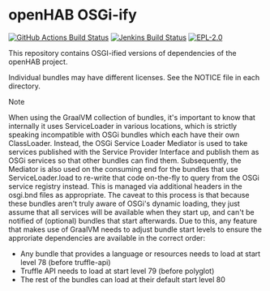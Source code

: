 # openHAB OSGi-ify

[![GitHub Actions Build Status](https://github.com/openhab/openhab-osgiify/actions/workflows/ci-build.yml/badge.svg?branch=main)](https://github.com/openhab/openhab-osgiify/actions/workflows/ci-build.yml)
[![Jenkins Build Status](https://ci.openhab.org/job/openhab-osgiify/badge/icon)](https://ci.openhab.org/view/All/job/openhab-osgiify/)
[![EPL-2.0](https://img.shields.io/badge/license-EPL%202-green.svg)](https://opensource.org/licenses/EPL-2.0)

This repository contains OSGI-ified versions of dependencies of the openHAB project.

Individual bundles may have different licenses. 
See the NOTICE file in each directory.

> [!NOTE]
> When using the GraalVM collection of bundles, it's important to know that internally it uses ServiceLoader in various locations, which is strictly speaking incompatible with OSGi bundles which each have their own ClassLoader.
> Instead, the OSGi Service Loader Mediator is used to take services published with the Service Provider Interface and publish them as OSGi services so that other bundles can find them.
> Subsequently, the Mediator is also used on the consuming end for the bundles that use ServiceLoader.load to re-write that code on-the-fly to query from the OSGi service registry instead.
> This is managed via additional headers in the osgi.bnd files as appropriate.
> The caveat to this process is that because these bundles aren't truly aware of OSGi's dynamic loading, they just assume that all services will be available when they start up, and can't be notified of (optional) bundles that start afterwards.
> Due to this, any feature that makes use of GraalVM needs to adjust bundle start levels to ensure the approriate dependencies are available in the correct order:
> - Any bundle that provides a language or resources needs to load at start level 78 (before truffle-api)
> - Truffle API needs to load at start level 79 (before polyglot)
> - The rest of the bundles can load at their default start level 80
